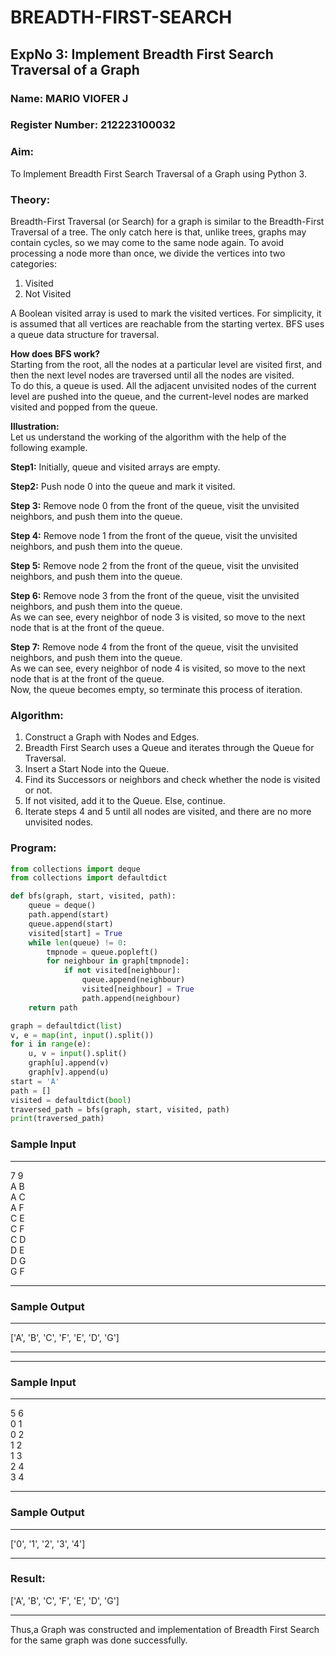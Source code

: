 # BREADTH-FIRST-SEARCH

## ExpNo 3: Implement Breadth First Search Traversal of a Graph

### Name: MARIO VIOFER J
### Register Number: 212223100032

### Aim:
To Implement Breadth First Search Traversal of a Graph using Python 3.

### Theory:
Breadth-First Traversal (or Search) for a graph is similar to the Breadth-First Traversal of a tree. The only catch here is that, unlike trees, graphs may contain cycles, so we may come to the same node again. To avoid processing a node more than once, we divide the vertices into two categories:
1. Visited
2. Not Visited

A Boolean visited array is used to mark the visited vertices. For simplicity, it is assumed that all vertices are reachable from the starting vertex. BFS uses a queue data structure for traversal.

**How does BFS work?**  
Starting from the root, all the nodes at a particular level are visited first, and then the next level nodes are traversed until all the nodes are visited.  
To do this, a queue is used. All the adjacent unvisited nodes of the current level are pushed into the queue, and the current-level nodes are marked visited and popped from the queue.

**Illustration:**  
Let us understand the working of the algorithm with the help of the following example.

**Step1:** Initially, queue and visited arrays are empty.

**Step2:** Push node 0 into the queue and mark it visited.

**Step 3:** Remove node 0 from the front of the queue, visit the unvisited neighbors, and push them into the queue.

**Step 4:** Remove node 1 from the front of the queue, visit the unvisited neighbors, and push them into the queue.

**Step 5:** Remove node 2 from the front of the queue, visit the unvisited neighbors, and push them into the queue.

**Step 6:** Remove node 3 from the front of the queue, visit the unvisited neighbors, and push them into the queue.  
As we can see, every neighbor of node 3 is visited, so move to the next node that is at the front of the queue.

**Step 7:** Remove node 4 from the front of the queue, visit the unvisited neighbors, and push them into the queue.  
As we can see, every neighbor of node 4 is visited, so move to the next node that is at the front of the queue.  
Now, the queue becomes empty, so terminate this process of iteration.

### Algorithm:
1. Construct a Graph with Nodes and Edges.
2. Breadth First Search uses a Queue and iterates through the Queue for Traversal.
3. Insert a Start Node into the Queue.
4. Find its Successors or neighbors and check whether the node is visited or not.
5. If not visited, add it to the Queue. Else, continue.
6. Iterate steps 4 and 5 until all nodes are visited, and there are no more unvisited nodes.

### Program:
```python
from collections import deque
from collections import defaultdict

def bfs(graph, start, visited, path):
    queue = deque()
    path.append(start) 
    queue.append(start)  
    visited[start] = True  
    while len(queue) != 0:
        tmpnode = queue.popleft()        
        for neighbour in graph[tmpnode]:
            if not visited[neighbour]: 
                queue.append(neighbour)  
                visited[neighbour] = True  
                path.append(neighbour)     
    return path

graph = defaultdict(list)
v, e = map(int, input().split())
for i in range(e):
    u, v = input().split() 
    graph[u].append(v) 
    graph[v].append(u)  
start = 'A'
path = []
visited = defaultdict(bool)
traversed_path = bfs(graph, start, visited, path)
print(traversed_path)
```
<h3>Sample Input</h3>
<hr>
7 9 <BR>
A B <BR>
A C <BR>
A F <BR>
C E <BR>
C F <BR>
C D <BR>
D E <BR>
D G <BR>
G F <BR>
<hr>
<h3>Sample Output</h3>
<hr>
['A', 'B', 'C', 'F', 'E', 'D', 'G']

<hr>

<hr>
<h3>Sample Input</h3>
<hr>
5 6 <BR>
0 1 <BR>
0 2 <BR>
1 2 <BR>
1 3 <BR>
2 4 <BR>
3 4 <BR>
<hr>
<h3>Sample Output</h3>
<hr>
['0', '1', '2', '3', '4']
<hr>
<h3>Result:</h3>
['A', 'B', 'C', 'F', 'E', 'D', 'G']
<hr>
<p>Thus,a Graph was constructed and implementation of Breadth First Search for the same graph was done successfully.</p>
